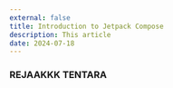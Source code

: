 ```yaml
---
external: false
title: Introduction to Jetpack Compose
description: This article
date: 2024-07-18
---
```


### REJAAKKK TENTARA